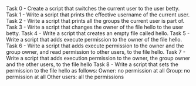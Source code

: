 Task 0 - Create a script that switches the current user to the user betty.
Task 1 - Write a script that prints the effective username of the current user.
Task 2 - Write a script that prints all the groups the current user is part of.
Task 3 - Write a script that changes the owner of the file hello to the user betty.
Task 4 - Write a script that creates an empty file called hello.
Task 5 - Write a script that adds execute permission to the owner of the file hello.
Task 6 - Write a script that adds execute permission to the owner and the group owner, and read permission to other users, to the file hello.
Task 7 - Write a script that adds execution permission to the owner, the group owner and the other users, to the file hello
Task 8 - Write a script that sets the permission to the file hello as follows:
Owner: no permission at all
Group: no permission at all
Other users: all the permissions 
